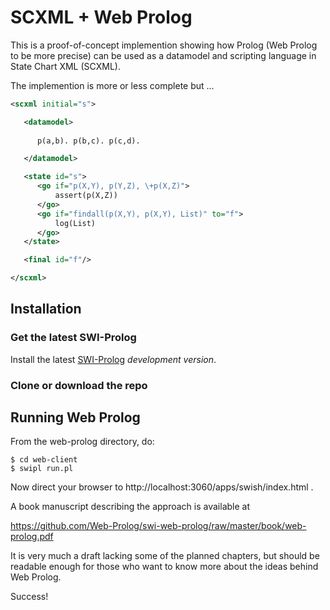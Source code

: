 # SCXML + Web Prolog

This is a proof-of-concept implemention showing how Prolog (Web Prolog to be more precise) can be used as a datamodel and scripting language in State Chart XML (SCXML).

The implemention is more or less complete but ... 

```xml
<scxml initial="s">

   <datamodel>
   
      p(a,b). p(b,c). p(c,d).

   </datamodel>

   <state id="s">
      <go if="p(X,Y), p(Y,Z), \+p(X,Z)">
          assert(p(X,Z))
      </go>
      <go if="findall(p(X,Y), p(X,Y), List)" to="f">
          log(List)
      </go>
   </state>

   <final id="f"/>

</scxml> 
```

## Installation


### Get the latest SWI-Prolog

Install the latest  [SWI-Prolog](http://www.swi-prolog.org) _development
version_. 

### Clone or download the repo

## Running Web Prolog

From the web-prolog directory, do:

```
$ cd web-client
$ swipl run.pl
```

Now direct your browser to http://localhost:3060/apps/swish/index.html .

A book manuscript describing the approach is available at

https://github.com/Web-Prolog/swi-web-prolog/raw/master/book/web-prolog.pdf

It is very much a draft lacking some of the planned chapters, but should be readable enough for those who want to know more about the ideas behind Web Prolog.

Success!


